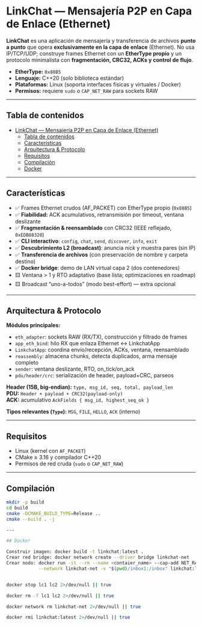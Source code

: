 # LinkChat — Mensajería P2P en Capa de Enlace (Ethernet)

**LinkChat** es una aplicación de mensajería y transferencia de archivos **punto a punto** que opera **exclusivamente en la capa de enlace** (Ethernet). No usa IP/TCP/UDP; construye frames Ethernet con un **EtherType propio** y un protocolo minimalista con **fragmentación, CRC32, ACKs y control de flujo**.

- **EtherType:** `0x88B5`  
- **Lenguaje:** C++20 (solo biblioteca estándar)  
- **Plataformas:** Linux (soporta interfaces físicas y virtuales / Docker)  
- **Permisos:** requiere `sudo` o `CAP_NET_RAW` para sockets RAW

---

## Tabla de contenidos

- [LinkChat — Mensajería P2P en Capa de Enlace (Ethernet)](#linkchat--mensajería-p2p-en-capa-de-enlace-ethernet)
  - [Tabla de contenidos](#tabla-de-contenidos)
  - [Características](#características)
  - [Arquitectura \& Protocolo](#arquitectura--protocolo)
  - [Requisitos](#requisitos)
  - [Compilación](#compilación)
  - [Docker](#docker)

---

## Características

- ✅ Frames Ethernet crudos (AF_PACKET) con EtherType propio (`0x88B5`)
- ✅ **Fiabilidad:** ACK acumulativos, retransmisión por timeout, ventana deslizante
- ✅ **Fragmentación & reensamblado** con CRC32 (IEEE reflejado, `0xEDB88320`)
- ✅ **CLI interactivo**: `config`, `chat`, `send`, `discover`, `info`, `exit`
- ✅ **Descubrimiento L2 (broadcast)**: anuncia *nick* y muestra pares (sin IP)
- ✅ **Transferencia de archivos** (con preservación de nombre y carpeta destino)
- ✅ **Docker bridge**: demo de LAN virtual capa 2 (dos contenedores)
- 🟨 Ventana > 1 y RTO adaptativo (base lista; optimizaciones en roadmap)
- 🟨 Broadcast “uno-a-todos” (modo best-effort) — extra opcional

---

## Arquitectura & Protocolo

**Módulos principales:**

- `eth_adapter`: sockets RAW (RX/TX), construcción y filtrado de frames  
- `app_eth_bind`: hilo RX que enlaza Ethernet ↔ LinkchatApp  
- `LinkchatApp`: coordina envío/recepción, ACKs, ventana, reensamblado  
- `reassembly`: almacena chunks, detecta duplicados, arma mensaje completo  
- `sender`: ventana deslizante, RTO, on_tick/on_ack  
- `pdu/header/crc`: serialización de header, payload+CRC, parseos  

**Header (15B, big-endian):** `type, msg_id, seq, total, payload_len`  
**PDU:** `Header + payload + CRC32(payload-only)`  
**ACK:** acumulativo `AckFields { msg_id, highest_seq_ok }`

**Tipos relevantes (`Type`):** `MSG`, `FILE`, `HELLO`, `ACK` (interno)

---

## Requisitos

- Linux (kernel con `AF_PACKET`)
- CMake ≥ 3.16 y compilador C++20
- Permisos de red cruda (`sudo` o `CAP_NET_RAW`)

---

## Compilación

```bash
mkdir -p build
cd build
cmake -DCMAKE_BUILD_TYPE=Release ..
cmake --build . -j

---

## Docker 

Construir imagen: docker build -t linkchat:latest .
Crear red bridge: docker network create --driver bridge linkchat-net
Crear nodo: docker run -it --rm --name <contaier_name> --cap-add NET_RAW \
            --network linkchat-net -v "$(pwd)/inbox1:/inbox" linkchat:latest


docker stop lc1 lc2 2>/dev/null || true

docker rm -f lc1 lc2 2>/dev/null || true

docker network rm linkchat-net 2>/dev/null || true

docker rmi linkchat:latest 2>/dev/null || true
